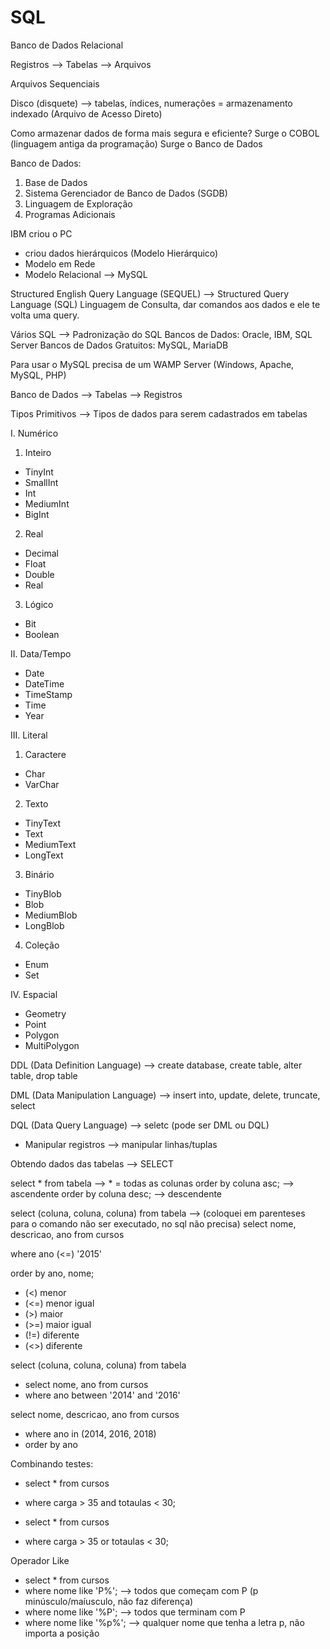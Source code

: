 # SQL

Banco de Dados Relacional

Registros --> Tabelas --> Arquivos

Arquivos Sequenciais

Disco (disquete) --> tabelas, índices, numerações = armazenamento indexado (Arquivo de Acesso Direto)

Como armazenar dados de forma mais segura e eficiente?
Surge o COBOL (linguagem antiga da programação)
Surge o Banco de Dados

Banco de Dados:
1. Base de Dados
2. Sistema Gerenciador de Banco de Dados (SGDB)
3. Linguagem de Exploração
4. Programas Adicionais

IBM criou o PC
- criou dados hierárquicos (Modelo Hierárquico)
- Modelo em Rede
- Modelo Relacional --> MySQL

Structured English Query Language (SEQUEL) --> Structured Query Language (SQL)
Linguagem de Consulta, dar comandos aos dados e ele te volta uma query.

Vários SQL --> Padronização do SQL
Bancos de Dados: Oracle, IBM, SQL Server
Bancos de Dados Gratuitos: MySQL, MariaDB

Para usar o MySQL precisa de um WAMP Server (Windows, Apache, MySQL, PHP)

Banco de Dados --> Tabelas --> Registros

Tipos Primitivos --> Tipos de dados para serem cadastrados em tabelas

I. Numérico
1. Inteiro
- TinyInt
- SmallInt
- Int
- MediumInt
- BigInt
2. Real
- Decimal
- Float
- Double
- Real
3. Lógico
- Bit
- Boolean

II. Data/Tempo
- Date
- DateTime
- TimeStamp
- Time
- Year

III. Literal
1. Caractere
- Char
- VarChar
2. Texto
- TinyText
- Text
- MediumText
- LongText
3. Binário
- TinyBlob
- Blob
- MediumBlob
- LongBlob
4. Coleção
- Enum
- Set

IV. Espacial
- Geometry
- Point
- Polygon
- MultiPolygon

DDL (Data Definition Language) --> create database, create table, alter table, drop table

DML (Data Manipulation Language) --> insert into, update, delete, truncate, select

DQL (Data Query Language) --> seletc (pode ser DML ou DQL)

- Manipular registros --> manipular linhas/tuplas

Obtendo dados das tabelas --> SELECT

select * from tabela --> * = todas as colunas
order by coluna asc; --> ascendente
order by coluna desc; --> descendente


select (coluna, coluna, coluna) from tabela --> (coloquei em parenteses para o comando não ser executado, no sql não precisa)
select nome, descricao, ano from cursos

where ano (<=) '2015'

order by ano, nome;
- (<) menor
- (<=) menor igual
- (>) maior
- (>=) maior igual
- (!=) diferente
- (<>) diferente

select (coluna, coluna, coluna) from tabela
- select nome, ano from cursos
- where ano between '2014' and '2016'

select nome, descricao, ano from cursos
- where ano in (2014, 2016, 2018)
- order by ano

Combinando testes:
- select * from cursos
- where carga > 35 and totaulas < 30;

- select * from cursos
- where carga > 35 or totaulas < 30;

Operador Like

- select * from cursos
- where nome like 'P%'; --> todos que começam com P (p minúsculo/maíusculo, não faz diferença)
- where nome like '%P'; --> todos que terminam com P
- where nome like '%p%'; --> qualquer nome que tenha a letra p, não importa a posição

